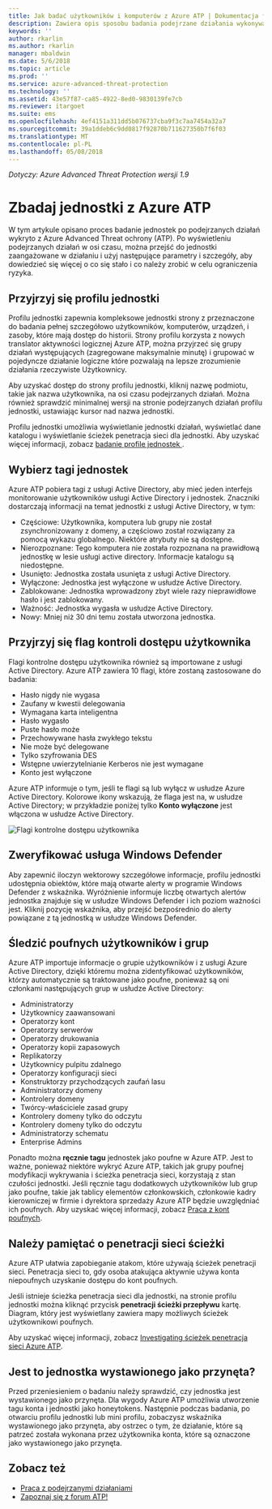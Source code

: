 ```yaml
---
title: Jak badać użytkowników i komputerów z Azure ATP | Dokumentacja firmy Microsoft
description: Zawiera opis sposobu badania podejrzane działania wykonywane przez użytkowników, jednostek, komputery lub urządzenia przy użyciu usługi Azure Advanced Threat ochrony (ATP)
keywords: ''
author: rkarlin
ms.author: rkarlin
manager: mbaldwin
ms.date: 5/6/2018
ms.topic: article
ms.prod: ''
ms.service: azure-advanced-threat-protection
ms.technology: ''
ms.assetid: 43e57f87-ca85-4922-8ed0-9830139fe7cb
ms.reviewer: itargoet
ms.suite: ems
ms.openlocfilehash: 4ef4151a311dd5b076737cba9f3c7aa7454a32a7
ms.sourcegitcommit: 39a1ddeb6c9dd0817f92870b711627350b7f6f03
ms.translationtype: MT
ms.contentlocale: pl-PL
ms.lasthandoff: 05/08/2018
---
```

*Dotyczy: Azure Advanced Threat Protection wersji 1.9*



# <a name="investigate-an-entity-with-azure-atp"></a>Zbadaj jednostki z Azure ATP

W tym artykule opisano proces badanie jednostek po podejrzanych działań wykryto z Azure Advanced Threat ochrony (ATP). Po wyświetleniu podejrzanych działań w osi czasu, można przejść do jednostki zaangażowane w działaniu i użyj następujące parametry i szczegóły, aby dowiedzieć się więcej o co się stało i co należy zrobić w celu ograniczenia ryzyka.

## <a name="look-at-the-entity-profile"></a>Przyjrzyj się profilu jednostki

Profilu jednostki zapewnia kompleksowe jednostki strony z przeznaczone do badania pełnej szczegółowo użytkowników, komputerów, urządzeń, i zasoby, które mają dostęp do historii. Strony profilu korzysta z nowych translator aktywności logicznej Azure ATP, można przyjrzeć się grupy działań występujących (zagregowane maksymalnie minutę) i grupować w pojedyncze działanie logiczne które pozwalają na lepsze zrozumienie działania rzeczywiste Użytkownicy.

Aby uzyskać dostęp do strony profilu jednostki, kliknij nazwę podmiotu, takie jak nazwa użytkownika, na osi czasu podejrzanych działań. Można również sprawdzić minimalnej wersji na stronie podejrzanych działań profilu jednostki, ustawiając kursor nad nazwa jednostki.

Profilu jednostki umożliwia wyświetlanie jednostki działań, wyświetlać dane katalogu i wyświetlanie ścieżek penetracja sieci dla jednostki. Aby uzyskać więcej informacji, zobacz [badanie profile jednostek ](entity-profiles.md).

## <a name="check-entity-tags"></a>Wybierz tagi jednostek

Azure ATP pobiera tagi z usługi Active Directory, aby mieć jeden interfejs monitorowanie użytkowników usługi Active Directory i jednostek. Znaczniki dostarczają informacji na temat jednostki z usługi Active Directory, w tym:
- Częściowe: Użytkownika, komputera lub grupy nie został zsynchronizowany z domeny, a częściowo został rozwiązany za pomocą wykazu globalnego. Niektóre atrybuty nie są dostępne.
- Nierozpoznane: Tego komputera nie została rozpoznana na prawidłową jednostkę w lesie usługi active directory. Informacje katalogu są niedostępne.
- Usunięto: Jednostka została usunięta z usługi Active Directory.
- Wyłączone: Jednostka jest wyłączone w usłudze Active Directory.
- Zablokowane: Jednostka wprowadzony zbyt wiele razy nieprawidłowe hasło i jest zablokowany.
- Ważność: Jednostka wygasła w usłudze Active Directory.
- Nowy: Mniej niż 30 dni temu została utworzona jednostka.

## <a name="look-at-the-user-access-control-flags"></a>Przyjrzyj się flag kontroli dostępu użytkownika

Flagi kontrolne dostępu użytkownika również są importowane z usługi Active Directory. Azure ATP zawiera 10 flagi, które zostaną zastosowane do badania: 
- Hasło nigdy nie wygasa
- Zaufany w kwestii delegowania
- Wymagana karta inteligentna
- Hasło wygasło
- Puste hasło może
- Przechowywane hasła zwykłego tekstu
- Nie może być delegowane
- Tylko szyfrowania DES
- Wstępne uwierzytelnianie Kerberos nie jest wymagane
- Konto jest wyłączone 

Azure ATP informuje o tym, jeśli te flagi są lub wyłącz w usłudze Azure Active Directory. Kolorowe ikony wskazują, że flaga jest na, w usłudze Active Directory; w przykładzie poniżej tylko **Konto wyłączone** jest włączona w usłudze Active Directory.

 ![Flagi kontrolne dostępu użytkownika](./media/user-access-flags.png)

## <a name="cross-check-with-windows-defender"></a>Zweryfikować usługa Windows Defender

Aby zapewnić iloczyn wektorowy szczegółowe informacje, profilu jednostki udostępnia obiektów, które mają otwarte alerty w programie Windows Defender z wskaźnika. Wyróżnienie informuje liczbę otwartych alertów jednostka znajduje się w usłudze Windows Defender i ich poziom ważności jest. Kliknij pozycję wskaźnika, aby przejść bezpośrednio do alerty powiązane z tą jednostką w usłudze Windows Defender.


## <a name="keep-an-eye-on-sensitive-users-and-groups"></a>Śledzić poufnych użytkowników i grup

Azure ATP importuje informacje o grupie użytkowników i z usługi Azure Active Directory, dzięki któremu można zidentyfikować użytkowników, którzy automatycznie są traktowane jako poufne, ponieważ są oni członkami następujących grup w usłudze Active Directory:

-   Administratorzy
-   Użytkownicy zaawansowani
-   Operatorzy kont
-   Operatorzy serwerów
-   Operatorzy drukowania
-   Operatorzy kopii zapasowych
-   Replikatorzy
-   Użytkownicy pulpitu zdalnego 
-   Operatorzy konfiguracji sieci 
-   Konstruktorzy przychodzących zaufań lasu
-   Administratorzy domeny
-   Kontrolery domeny
-   Twórcy-właściciele zasad grupy 
-   Kontrolery domeny tylko do odczytu 
-   Kontrolery domeny tylko do odczytu 
-   Administratorzy schematu 
-   Enterprise Admins

Ponadto można **ręcznie tagu** jednostek jako poufne w Azure ATP. Jest to ważne, ponieważ niektóre wykryć Azure ATP, takich jak grupy poufnej modyfikacji wykrywania i ścieżka penetracja sieci, korzystają z stan czułości jednostki. Jeśli ręcznie tagu dodatkowych użytkowników lub grup jako poufne, takie jak tablicy elementów członkowskich, członkowie kadry kierowniczej w firmie i dyrektora sprzedaży Azure ATP będzie uwzględniać ich poufnych. Aby uzyskać więcej informacji, zobacz [Praca z kont poufnych](sensitive-accounts.md).

## <a name="be-aware-of-lateral-movement-paths"></a>Należy pamiętać o penetracji sieci ścieżki

Azure ATP ułatwia zapobieganie atakom, które używają ścieżek penetracji sieci. Penetracja sieci to, gdy osoba atakująca aktywnie używa konta niepoufnych uzyskanie dostępu do kont poufnych.

Jeśli istnieje ścieżka penetracja sieci dla jednostki, na stronie profilu jednostki można kliknąć przycisk **penetracji ścieżki przepływu** kartę. Diagram, który jest wyświetlany zawiera mapy możliwych ścieżek użytkownikowi poufnych. 

Aby uzyskać więcej informacji, zobacz [Investigating ścieżek penetracja sieci Azure ATP](use-case-lateral-movement-path.md).


## <a name="is-it-a-honeytoken-entity"></a>Jest to jednostka wystawionego jako przynęta?

Przed przeniesieniem o badaniu należy sprawdzić, czy jednostka jest wystawionego jako przynęta. Dla wygody Azure ATP umożliwia utworzenie tagu konta i jednostki jako honeytokens. Następnie podczas badania, po otwarciu profilu jednostki lub mini profilu, zobaczysz wskaźnika wystawionego jako przynęta, aby ostrzec o tym, że działanie, które są patrzeć została wykonana przez użytkownika konta, które są oznaczone jako wystawionego jako przynęta.


    
## <a name="see-also"></a>Zobacz też

- [Praca z podejrzanymi działaniami](working-with-suspicious-activities.md)
- [Zapoznaj się z forum ATP!](https://aka.ms/azureatpcommunity)